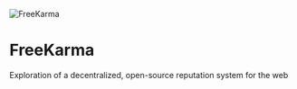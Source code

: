 ![FreeKarma](http://i.imgur.com/eDHvGu4.png)

# FreeKarma
Exploration of a decentralized, open-source reputation system for the web

